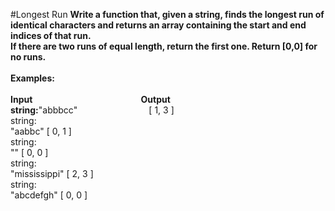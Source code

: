 #Longest Run
**Write a function that, given a string, finds the longest run of identical characters and returns an array containing the start and end indices of that run.
<br />
If there are two runs of equal length, return the first one. Return [0,0] for no runs.**
<br />
<br />
**Examples:**
<br />
<br />
**Input**&nbsp;&nbsp;&nbsp;&nbsp;&nbsp;&nbsp;&nbsp;&nbsp;&nbsp;&nbsp;&nbsp;&nbsp;&nbsp;&nbsp;&nbsp;&nbsp;&nbsp;&nbsp;&nbsp;&nbsp;&nbsp;&nbsp;&nbsp;&nbsp;&nbsp;&nbsp;&nbsp;&nbsp;&nbsp;&nbsp;&nbsp;&nbsp;&nbsp;&nbsp;&nbsp;&nbsp;&nbsp;&nbsp;&nbsp;&nbsp;&nbsp;&nbsp;&nbsp;&nbsp;**Output**
<br />
**string:**"abbbcc"&nbsp;&nbsp;&nbsp;&nbsp;&nbsp;&nbsp;&nbsp;&nbsp;&nbsp;&nbsp;&nbsp;&nbsp;&nbsp;&nbsp;&nbsp;&nbsp;&nbsp;&nbsp;&nbsp;&nbsp;&nbsp;&nbsp;&nbsp;&nbsp;&nbsp;&nbsp;&nbsp;&nbsp;&nbsp;[ 1, 3 ]
<br />
string:
<br />
"aabbc" [ 0, 1 ]
<br />
string:
<br />
""  [ 0, 0 ]
<br />
string:
<br />
"mississippi"   [ 2, 3 ]
<br />
string:
<br />
"abcdefgh"  [ 0, 0 ]
